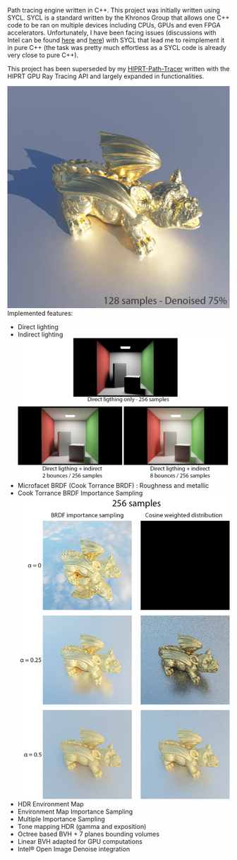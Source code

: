 Path tracing engine written in C++. This project was initially written using SYCL. SYCL is a standard written by the Khronos Group that allows one C++ code to be ran on multiple devices including CPUs, GPUs and even FPGA accelerators. 
Unfortunately, I have been facing issues (discussions with Intel can be found [here](https://community.intel.com/t5/Intel-oneAPI-Data-Parallel-C/SYCL-kernel-hangs-on-long-workloads/m-p/1536759#M3358) and [here](https://community.intel.com/t5/Intel-oneAPI-Data-Parallel-C/Can-t-find-the-source-of-memory-corruption-in-SYCL-ray-tracer/m-p/1539563#M3383)) with SYCL that lead me to reimplement it in pure C++ (the task was pretty much effortless as a SYCL code is already very close to pure C++).

This project has been superseded by my [HIPRT-Path-Tracer](https://github.com/TomClabault/HIPRT-Path-Tracer) written with the HIPRT GPU Ray Tracing API and largely expanded in functionalities.

![C++ path tracer cover](data/img/render_PBRT_Dragon.jpg)
Implemented features:
- Direct lighting
- Indirect lighting
![direct vs indirect lighting](data/img/indirect_lighting.jpg)
- Microfacet BRDF (Cook Torrance BRDF) : Roughness and metallic
- Cook Torrance BRDF Importance Sampling
![Importance sampling comparison](data/img/brdf_is_comparison.jpg)
- HDR Environment Map
- Environment Map Importance Sampling
- Multiple Importance Sampling
- Tone mapping HDR (gamma and exposition)
- Octree based BVH + 7 planes bounding volumes
- Linear BVH adapted for GPU computations
- Intel® Open Image Denoise integration
